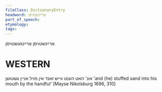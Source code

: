 ```yaml
---
fileClass: DictionaryEntry
headword: אַרײַנשטויסן
part_of_speech: 
etymology: 
tags: 
---
```

אַרײַנשטויסן
אַרײַנגעשטויסן

WESTERN
========

אונ' האט הענט ווייש זאנד אין מויל אניין גשטושן
'and (he) stuffed sand into his mouth by the handful'
[Mayse Nikolsburg 1696, 310]